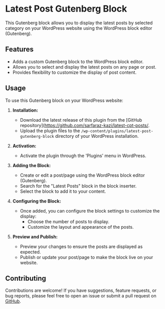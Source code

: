 
# Latest Post Gutenberg Block

This Gutenberg block allows you to display the latest posts by selected category on your WordPress website using the WordPress block editor (Gutenberg).

## Features

- Adds a custom Gutenberg block to the WordPress block editor.
- Allows you to select and display the latest posts on any page or post.
- Provides flexibility to customize the display of post content.

## Usage

To use this Gutenberg block on your WordPress website:

1. **Installation:**
   - Download the latest release of this plugin from the [GitHub repository](https://github.com/sarfaraz-kazi/latest-cpt-posts/.
   - Upload the plugin files to the `/wp-content/plugins/latest-post-gutenberg-block` directory of your WordPress installation.

2. **Activation:**
   - Activate the plugin through the 'Plugins' menu in WordPress.

3. **Adding the Block:**
   - Create or edit a post/page using the WordPress block editor (Gutenberg).
   - Search for the "Latest Posts" block in the block inserter.
   - Select the block to add it to your content.

4. **Configuring the Block:**
   - Once added, you can configure the block settings to customize the display:
     - Choose the number of posts to display.
     - Customize the layout and appearance of the posts.

5. **Preview and Publish:**
   - Preview your changes to ensure the posts are displayed as expected.
   - Publish or update your post/page to make the block live on your website.

## Contributing

Contributions are welcome! If you have suggestions, feature requests, or bug reports, please feel free to open an issue or submit a pull request on [GitHub](https://github.com/sarfaraz-kazi/latest-cpt-posts/).
